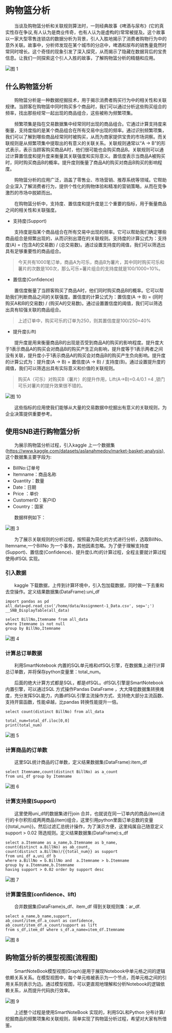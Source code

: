 # 购物篮分析
&emsp;&emsp;当谈及购物篮分析和关联规则算法时，一则经典故事《啤酒与尿布》(它的真实性存在争议,有人认为是商业传奇，也有人认为是虚构的)常常被提及。这个故事以一家大型零售连锁店的数据分析为背景，引人入胜地揭示了消费者购物行为中的意外关联。故事中，分析师发现在某个城市的分店中，啤酒和尿布的销售量竟然时常同时增长。这个奇怪的现象引发了深入探究，从而揭示了隐藏在数据背后的宝贵信息。让我们一同探索这个引人入胜的故事，了解购物篮分析的精髓和应用。

![图 1](../images/f687ee5db6c95b322a071db1ff8f69d7fcbaaf9025fe9b173577dd8e1f2e32c8.png)  

## 什么购物篮分析

&emsp;&emsp;购物篮分析是一种数据挖掘技术，用于揭示消费者购买行为中的相关性和关联规律。当顾客在购物篮中同时购买多个商品时，我们可以通过分析这些购买组合的频率，找出那些经常一起出现的商品组合，这些被称为频繁项集。

&emsp;&emsp;频繁项集是指在交易数据集中经常同时出现的商品组合。它通过计算支持度来衡量，支持度指的是某个商品组合在所有交易中出现的频率。通过识别频繁项集，我们可以了解到哪些商品经常同时被购买，从而为商家提供宝贵的市场洞察。而关联规则是从频繁项集中提取出的有意义的关联关系。关联规则通常以“A → B”的形式表示，表示当顾客购买商品A时，他们很可能也会购买商品B。关联规则可以通过计算置信度和提升度来衡量其关联强度和实际意义。置信度表示当商品A被购买时，同时购买商品B的概率。提升度则衡量了商品A的购买对商品B购买的影响程度。

&emsp;&emsp;购物篮分析的应用广泛，涵盖了零售业、市场营销、推荐系统等领域。它帮助企业深入了解消费者行为，提供个性化的购物体验和精准的营销策略，从而在竞争激烈的市场中脱颖而出。

&emsp;&emsp;在购物篮分析中，支持度、置信度和提升度是三个重要的指标，用于衡量商品之间的相关性和关联强度。

- 支持度(Support)

&emsp;&emsp;支持度是指某个商品组合在所有交易中出现的频率。它可以帮助我们确定哪些商品组合是频繁出现的，从而识别出潜在的关联规则。支持度的计算公式为：支持度(A) = (包含A的交易数) / (总交易数)。通过设置支持度的阈值，我们可以筛选出具有足够重要性的商品组合。

> 今天共有1000笔订单，商品A为可乐，商品B为薯片，其中同时购买可乐和薯片的次数是100次，那么可乐+薯片组合的支持度就是100/1000=10%。

- 置信度(Confidence)

&emsp;&emsp;置信度衡量了当顾客购买了商品A时，他们同时购买商品B的概率。它可以帮助我们判断商品之间的关联强度。置信度的计算公式为：置信度(A → B) = (同时购买A和B的交易数) / (购买A的交易数)。通过设置置信度的阈值，我们可以筛选出具有较强关联的商品组合。

> 上述订单中，购买可乐的订单为250，则其置信度是100/250=40%

- 提升度(Lift)

&emsp;&emsp;提升度是用来衡量商品B的出现是否受到商品A的购买的影响程度。提升度大于1表示商品A的购买会对商品B的购买产生正向影响，提升度等于1表示两者之间没有关联，提升度小于1表示商品A的购买会对商品B的购买产生负向影响。提升度的计算公式为：提升度(A → B) = 置信度(A → B) / 支持度(B)。通过设置提升度的阈值，我们可以筛选出具有实际意义和价值的关联规则。

> 购买A（可乐）对购买B（薯片）的提升作用，Lift(A→B)=0.4/0.1 =4 ,锁门可乐对薯片的提升效果很不错的。

![图 10](../images/ec4cd16d522a168e2feb2cf5b88b0869225d3c7e9ec74a3d3e08d6ecfd3ff0ed.png)  

&emsp;&emsp;这些指标的应用使我们能够从大量的交易数据中挖掘出有意义的关联规则，为企业决策提供重要参考。

## 使用SNB进行购物篮分析

&emsp;&emsp;为展示购物篮分析过程，引入kaggle 上一个数据集(https://www.kaggle.com/datasets/aslanahmedov/market-basket-analysis),这个数据集主要字段为:
- BillNo:订单号
- Itemname：商品名称
- Quantity：数量
- Date：日期
- Price ：单价
- CustomerID：客户ID
- Country：国家

&emsp;&emsp;数据样例如下：

![图 3](../images/9df0821f08e75a066b714901803456fc13b23f25a36f8ec61bf8c31f81cf5d86.png)  


&emsp;&emsp;为了展示关联规则的分析过程，按照最为简化的方式进行分析，选取BillNo、Itemname,一个BillNo 为一个事务，其他因素忽略。为了便于理解支持度(Support)、置信度(Confidence)、提升度(Lift)的计算过程，全程主要就计算过程使用dfSQL 实现。

### 引入数据

&emsp;&emsp;kaggle 下载数据，上传到计算环境中，引入包加载数据，同时做一下去重和去空操作。定义结果数据集(DataFrame):uni_df

```
import pandas as pd
all_data=pd.read_csv('/home/data/Assignment-1_Data.csv', sep=';')
__SNB_DisplayTable(all_data)
```

```
select BillNo,Itemname from all_data 
where Itemname is not null 
group by BillNo,Itemname
```

![图 4](../images/3d4f2b35409e2cced7680b7c8117459cd7845bd98ebf56e51e30e56d2bbb9ce3.png)  


### 计算总订单数据

&emsp;&emsp;利用SmartNotebook 内置的SQL单元格和dfSQL引擎，在数据集上进行计算总订单数，并将保存python变量里：total_num。

&emsp;&emsp;后面的绝大计算方式都是SQL，都是dfSQL。dfSQL引擎是SmartNotebook内置引擎，可以通过SQL 方式操作Pandas DataFrame ，大大降低数据集转换难度，充分发挥SQL能力，内置dfSQL引擎主流操作方式、支持绝大部分主流函数、支持开窗函数，性能卓越，比pandas 转换性能提升一倍。

```
select count(distinct BillNo) from all_data
```

```
total_num=total_df.iloc[0,0]
print(total_num)
```

![图 5](../images/f24accbb547ab4b032ba716392d2df8904aa2c858ac550fac7674e2231fccc50.png)  


### 计算商品的订单数

&emsp;&emsp;这里SQL统计商品的订单数，定义结果数据集(DataFrame):item_df

```
select Itemname,count(distinct BillNo) as a_count 
from uni_df group by Itemname
```

![图 6](../images/083d82df9f114ad467a1a24c626f9125c1f8a4d5cb77315a539bc20ee3f58e06.png)  


### 计算支持度(Support)

&emsp;&emsp;这里使用uni_df的数据集进行join 合并，也就说在同一订单内的商品(item)进行的卡尔积形成两两商品(item)组合，这里引用python里面订单总数的变量{{total_num}}。然后过滤汇总统计操作，为了演示方便，这里纯属自己随意定义support > 0.02 筛选规则。定义结果数据集(DataFrame):s_df

```
select a.Itemname as a_name,b.Itemname as b_name,
count(distinct a.BillNo) as ab_count,
count(distinct a.BillNo)/{{total_num}} as support
from uni_df a,uni_df b 
where a.BillNo = b.BillNo and  a.Itemname > b.Itemname
group by a.Itemname,b.Itemname 
having support > 0.02 order by support desc
```

![图 7](../images/b8c5a51b12bba25994398754a3fe650fa0a022662c367e61012d91bb484d3e5c.png)  


### 计算置信度(confidence、lift)

&emsp;&emsp;合并数据集(DataFrame)s_df、item_df 得到关联规则集：ar_df.

```
select a_name,b_name,support,
ab_count/item_df.a_count as confidence,
ab_count/item_df.a_count/support as lift
from s_df,item_df where s_df.a_name=item_df.Itemname
```

![图 8](../images/489c671678ed37b0e154eb2744573bfa2a790895ce687c95ad61e92e184352ba.png)  


## 购物篮分析的模型视图(流程图)

&emsp;&emsp;SmartNoteBook模型视图(Graph)是用于展现Notebook中单元格之间的逻辑依赖关系关系。在模型视图中，每个单元格被表示为一个节点，而单元格之间的引用关系则表示为边。通过模型视图，可以更直观地理解和分析Notebook的逻辑依赖关系，从而提升代码执行效率。

![图 9](../images/f5d2bd274659851266d94f7d5c84896ff3c5c272980254e7e81475579eac272c.png)  


&emsp;&emsp;上述整个过程是使用SmartNoteBook 实现的，利用SQL和Python 分布计算/挖掘商品的频繁项集和关联规则，简单实现了购物篮分析过程，希望对大家有所借鉴。